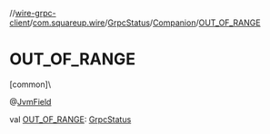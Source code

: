 //[wire-grpc-client](../../../../index.md)/[com.squareup.wire](../../index.md)/[GrpcStatus](../index.md)/[Companion](index.md)/[OUT_OF_RANGE](-o-u-t_-o-f_-r-a-n-g-e.md)

# OUT_OF_RANGE

[common]\

@[JvmField](https://kotlinlang.org/api/latest/jvm/stdlib/kotlin.jvm/-jvm-field/index.html)

val [OUT_OF_RANGE](-o-u-t_-o-f_-r-a-n-g-e.md): [GrpcStatus](../index.md)
